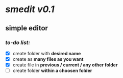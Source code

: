 # *smedit v0.1*
## **simple editor**

### **_to-do list:_**
- [x] create folder with **desired name**
- [x] create as **many files as you want**
- [x] create file in **previous / current / any other folder**
- [ ] create folder **within a choosen folder**
